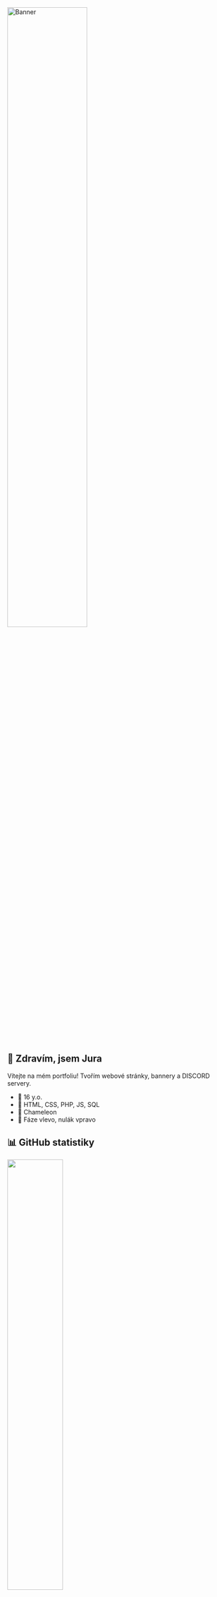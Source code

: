 <img src="https://i.imgur.com/YbJ9Hm2.png" alt="Banner" width="60%" />

## 👋 Zdravím, jsem Jura
Vítejte na mém portfoliu! Tvořím webové stránky, bannery a DISCORD servery.

- 🔵 16 y.o.
- 🔴 HTML, CSS, PHP, JS, SQL
- 🔵 Chameleon
- 🔴 Fáze vlevo, nulák vpravo

## 📊 GitHub statistiky
  <a href="https://github.com/pascaljura/">
    <img width="50%" src="https://github-readme-stats.vercel.app/api?username=pascaljura&show_icons=true&theme=transparent&hide_border=true" />
    <img width="50%" src="https://github-readme-streak-stats.herokuapp.com/?user=pascaljura&theme=transparent&hide_border=true" />
  </a>

<a href="https://www.buymeacoffee.com/pascal.jura" target="_blank"><img src="https://cdn.buymeacoffee.com/buttons/v2/arial-blue.png" alt="Buy Me A Coffee" style="height: 60px !important;width: 217px !important;" ></a>
